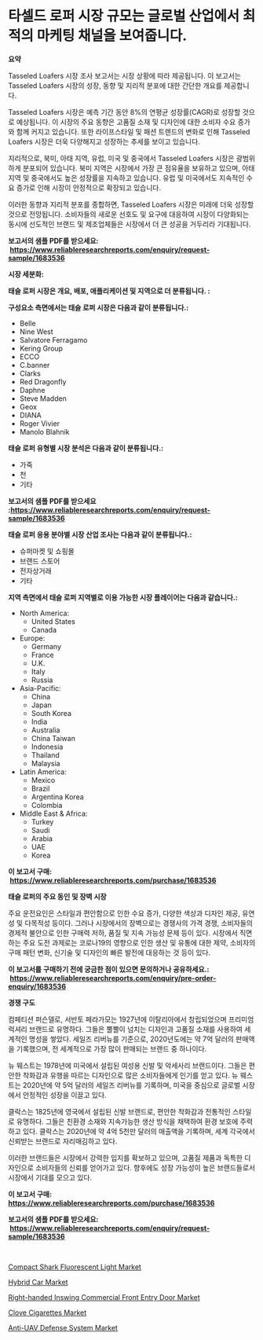 <p><h1>타셀드 로퍼 시장 규모는 글로벌 산업에서 최적의 마케팅 채널을 보여줍니다.</h1></p><p><strong>요약</strong></p>
<p><p>Tasseled Loafers 시장 조사 보고서는 시장 상황에 따라 제공됩니다. 이 보고서는 Tasseled Loafers 시장의 성장, 동향 및 지리적 분포에 대한 간단한 개요를 제공합니다.</p><p>Tasseled Loafers 시장은 예측 기간 동안 8%의 연평균 성장률(CAGR)로 성장할 것으로 예상됩니다. 이 시장의 주요 동향은 고품질 소재 및 디자인에 대한 소비자 수요 증가와 함께 커지고 있습니다. 또한 라이프스타일 및 패션 트렌드의 변화로 인해 Tasseled Loafers 시장은 더욱 다양해지고 성장하는 추세를 보이고 있습니다.</p><p>지리적으로, 북미, 아태 지역, 유럽, 미국 및 중국에서 Tasseled Loafers 시장은 광범위하게 분포되어 있습니다. 북미 지역은 시장에서 가장 큰 점유율을 보유하고 있으며, 아태 지역 및 중국에서도 높은 성장률을 지속하고 있습니다. 유럽 및 미국에서도 지속적인 수요 증가로 인해 시장이 안정적으로 확장되고 있습니다.</p><p>이러한 동향과 지리적 분포를 종합하면, Tasseled Loafers 시장은 미래에 더욱 성장할 것으로 전망됩니다. 소비자들의 새로운 선호도 및 요구에 대응하여 시장이 다양화되는 동시에 선도적인 브랜드 및 제조업체들은 시장에서 더 큰 성공을 거두리라 기대됩니다.</p></p>
<p><strong>보고서의 샘플 PDF를 받으세요: &nbsp;<a href="https://www.reliableresearchreports.com/enquiry/request-sample/1683536">https://www.reliableresearchreports.com/enquiry/request-sample/1683536</a></strong></p>
<p><strong>시장 세분화:</strong></p>
<p><strong> 태슬 로퍼 시장은 개요, 배포, 애플리케이션 및 지역으로 더 분류됩니다. :</strong></p>
<p><strong>구성요소 측면에서는 태슬 로퍼 시장은 다음과 같이 분류됩니다.:</strong></p>
<p><ul><li>Belle</li><li>Nine West</li><li>Salvatore Ferragamo</li><li>Kering Group</li><li>ECCO</li><li>C.banner</li><li>Clarks</li><li>Red Dragonfly</li><li>Daphne</li><li>Steve Madden</li><li>Geox</li><li>DIANA</li><li>Roger Vivier</li><li>Manolo Blahnik</li></ul></p>
<p><strong> 태슬 로퍼 유형별 시장 분석은 다음과 같이 분류됩니다.:</strong></p>
<p><ul><li>가죽</li><li>천</li><li>기타</li></ul></p>
<p><strong>보고서의 샘플 PDF를 받으세요 :<a href="https://www.reliableresearchreports.com/enquiry/request-sample/1683536">https://www.reliableresearchreports.com/enquiry/request-sample/1683536</a></strong></p>
<p><strong> 태슬 로퍼 응용 분야별 시장 산업 조사는 다음과 같이 분류됩니다.:</strong></p>
<p><ul><li>슈퍼마켓 및 쇼핑몰</li><li>브랜드 스토어</li><li>전자상거래</li><li>기타</li></ul></p>
<p><strong>지역 측면에서 태슬 로퍼 지역별로 이용 가능한 시장 플레이어는 다음과 같습니다.:</strong></p>
<p><ul>
    <li>
        North America:
        <ul>
            <li>United States</li>
            <li>Canada</li>
        </ul>
    </li>
    <li>
        Europe:
        <ul>
            <li>Germany</li>
            <li>France</li>
            <li>U.K.</li>
            <li>Italy</li>
            <li>Russia</li>
        </ul>
    </li>
    <li>
        Asia-Pacific:
        <ul>
            <li>China</li>
            <li>Japan</li>
            <li>South Korea</li>
            <li>India</li>
            <li>Australia</li>
            <li>China Taiwan</li>
            <li>Indonesia</li>
            <li>Thailand</li>
            <li>Malaysia</li>
        </ul>
    </li>
    <li>
        Latin America:
        <ul>
            <li>Mexico</li>
            <li>Brazil</li>
            <li>Argentina Korea</li>
            <li>Colombia</li>
        </ul>
    </li>
    <li>
        Middle East & Africa:
        <ul>
            <li>Turkey</li>
            <li>Saudi</li>
            <li>Arabia</li>
            <li>UAE</li>
            <li>Korea</li>
        </ul>
    </li>
    </ul></p>
<p><strong>이 보고서 구매: &nbsp;<a href="https://www.reliableresearchreports.com/purchase/1683536">https://www.reliableresearchreports.com/purchase/1683536</a></strong></p>
<p><strong>태슬 로퍼의 주요 동인 및 장벽 시장</strong></p>
<p><p>주요 운전요인은 스타일과 편안함으로 인한 수요 증가, 다양한 색상과 디자인 제공, 유연성 및 다목적성 등이다. 그러나 시장에서의 장벽으로는 경쟁사의 가격 경쟁, 소비자들의 경제적 불안으로 인한 구매력 저하, 품질 및 지속 가능성 문제 등이 있다. 시장에서 직면하는 주요 도전 과제로는 코로나19의 영향으로 인한 생산 및 유통에 대한 제약, 소비자의 구매 패턴 변화, 신기술 및 디자인의 빠른 발전에 대응하는 것 등이 있다.</p></p>
<p><strong>이 보고서를 구매하기 전에 궁금한 점이 있으면 문의하거나 공유하세요.: &nbsp;<a href="https://www.reliableresearchreports.com/enquiry/pre-order-enquiry/1683536">https://www.reliableresearchreports.com/enquiry/pre-order-enquiry/1683536</a></strong></p>
<p><strong>경쟁 구도</strong></p>
<p><p>컴페티션 퍼슨델로, 서반토 페라가모는 1927년에 이탈리아에서 창립되었으며 프리미엄 럭셔리 브랜드로 유명하다. 그들은 뿔뿔이 넘치는 디자인과 고품질 소재를 사용하여 세계적인 명성을 쌓았다. 세일즈 리버뉴를 기준으로, 2020년도에는 약 7억 달러의 판매액을 기록했으며, 전 세계적으로 가장 많이 판매되는 브랜드 중 하나이다.</p><p>뉴 웨스트는 1978년에 미국에서 설립된 여성용 신발 및 악세사리 브랜드이다. 그들은 편안한 착화감과 유행을 따르는 디자인으로 많은 소비자들에게 인기를 얻고 있다. 뉴 웨스트는 2020년에 약 5억 달러의 세일즈 리버뉴를 기록하며, 미국을 중심으로 글로벌 시장에서 안정적인 성장을 이끌고 있다.</p><p>클락스는 1825년에 영국에서 설립된 신발 브랜드로, 편안한 착화감과 전통적인 스타일로 유명하다. 그들은 친환경 소재와 지속가능한 생산 방식을 채택하여 환경 보호에 주력하고 있다. 클락스는 2020년에 약 4억 5천만 달러의 매출액을 기록하며, 세계 각국에서 신뢰받는 브랜드로 자리매김하고 있다.</p><p>이러한 브랜드들은 시장에서 강력한 입지를 확보하고 있으며, 고품질 제품과 독특한 디자인으로 소비자들의 신뢰를 얻어가고 있다. 향후에도 성장 가능성이 높은 브랜드들로서 시장에서 기대를 모으고 있다.</p></p>
<p><strong>이 보고서 구매: &nbsp; <a href="https://www.reliableresearchreports.com/purchase/1683536">https://www.reliableresearchreports.com/purchase/1683536</a></strong></p>
<p><strong>보고서의 샘플 PDF를 받으세요: &nbsp;<a href="https://www.reliableresearchreports.com/enquiry/request-sample/1683536">https://www.reliableresearchreports.com/enquiry/request-sample/1683536</a></strong><strong></strong></p>
<p>&nbsp;</p>
<p><p><a href="https://view.publitas.com/reportprime-1/compact-shark-fluorescent-light-market-research-report-provides-thorough-industry-overview-which-offers-an-in-depth-analysis-of-product-trends-and-new-market-divisions/">Compact Shark Fluorescent Light Market</a></p><p><a href="https://github.com/provorikovar/Market-Research-Report-List-3/blob/main/hybrid-car-market.md">Hybrid Car Market</a></p><p><a href="https://eight-handstand-8fb.notion.site/Right-handed-Inswing-Commercial-Front-Entry-Door-Market-Share-Market-New-Trends-Analysis-Report-By-f81607f969a64f55be870c675d70a241">Right-handed Inswing Commercial Front Entry Door Market</a></p><p><a href="https://issuu.com/reportprime-2/docs/clove-cigarettes-market-size-2030.pptx">Clove Cigarettes Market</a></p><p><a href="https://skillful-vermicelli-b89.notion.site/Anti-UAV-Defense-System-Market-Research-Report-Reveals-The-Latest-Trends-And-Opportunities-of-this-M-905394d96c524c31be293ccfeb20f482">Anti-UAV Defense System Market</a></p></p>